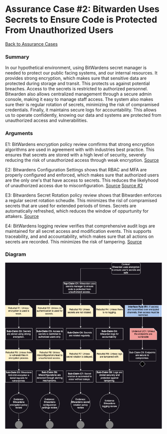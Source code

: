 # Assurance Case #2: Bitwarden Uses Secrets to Ensure Code is Protected From Unauthorized Users
[Back to Assurance Cases](https://github.com/PatrickBN/CYBR8420_Team5/blob/main/Assurance%20Cases.md)

### Summary

In our hypothetical environment, using BitWardens secret manager is needed to protect our public facing systems, and our internal resources. It provides strong encryption, which makes sure that sensitive data are protected during storage and transit. This protects us against potential breaches. Access to the secrets is restricted to authorized personnel. Bitwarden also allows centralized management through a secure admin console, making it easy to manage staff access. The system also makes sure their is regular rotation of secrets, minimizing the risk of compramised credentials. Finally, it maintains secure logs for accountability. This allows us to operate confidently, knowing our data and systems are protected from unauthorized access and vulnerabilities.

### Arguments

E1: BitWardens encryption policy review comfirms that strong encryption algorithms are used in agreement with with industries best practice. This ensures that secrets are stored with a high level of security, severely reducing the risk of unauthorized access through weak encryption. [Source](https://bitwarden.com/help/bitwarden-security-white-paper/) 

E2: Bitwardens Configuration Settings shows that RBAC and MFA are properly configured and enforced, which makes sure that authorized users are the only one's that have access to secrets. This reduces the likelyhood of unauthorized access due to misconfiguration. [Source](https://bitwarden.com/help/user-types-access-control/) [Source #2](https://bitwarden.com/help/bitwarden-authenticator/)

E3: Bitwardens Secret Rotation policy review shows that Bitwarden enforces a regular secret rotation scheudle. This minimizes the risl of compramised secrets that are used for extended periods of times. Secrets are automatically refreshed, which reduces the window of oppurtunity for attakers. [Source](https://bitwarden.com/help/account-encryption-key/)

E4: BitWardens logging review verifies that comprehensive audit logs are maintained for all secret access and modification events. This supports traceability, and and accountability, which makes sure that all actions on secrets are recorded. This minimizes the risk of tampering. [Source](https://bitwarden.com/help/bitwarden-security-white-paper/#logging-monitoring-and-alert-notification)

### Diagram

![](https://github.com/PatrickBN/CYBR8420_Team5/blob/main/Assurance%20Cases/Bitwarden%20Using%20Secrets%20To%20Ensure%20Code%20Is%20Protected/Assurance%20Case.drawio.png)
